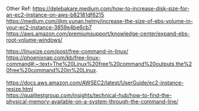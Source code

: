 Other Ref:
https://delebakare.medium.com/how-to-increase-disk-size-for-an-ec2-instance-on-aws-b82181df6215 </br>
https://medium.com/@m.yunan.helmy/increase-the-size-of-ebs-volume-in-your-ec2-instance-3859e4be6cb7 </br>
https://aws.amazon.com/premiumsupport/knowledge-center/expand-ebs-root-volume-windows/  </br>

https://linuxize.com/post/free-command-in-linux/  </br>
https://phoenixnap.com/kb/free-linux-command#:~:text=The%20Linux%20free%20command%20outputs,the%20free%20command%20in%20Linux.  
</br>
https://docs.aws.amazon.com/AWSEC2/latest/UserGuide/ec2-instance-resize.html  </br>
https://qualitestgroup.com/insights/technical-hub/how-to-find-the-physical-memory-available-on-a-system-through-the-command-line/  </br>
